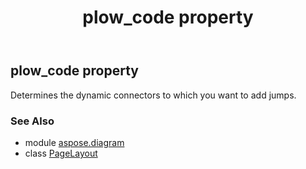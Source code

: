 ﻿---
title: plow_code property
second_title: Aspose.Diagram for Python via .NET API References
description: 
type: docs
weight: 280
url: /python-net/aspose.diagram/pagelayout/plow_code/
is_root: false
---

## plow_code property


Determines the dynamic connectors to which you want to add jumps.

### See Also
* module [aspose.diagram](../../)
* class [PageLayout](/diagram/python-net/aspose.diagram/pagelayout)
